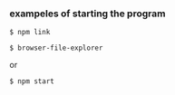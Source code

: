 ### exampeles of starting the program
```
$ npm link

$ browser-file-explorer
```
or
```
$ npm start
```
